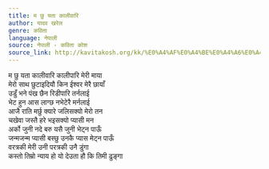 ```yaml
---
title: म छु यता कालीवारि
author: यादव खरेल
genre: कविता
language: नेपाली
source: नेपाली - कविता कोश
source_link: http://kavitakosh.org/kk/%E0%A4%AF%E0%A4%BE%E0%A4%A6%E0%A4%B5_%E0%A4%96%E0%A4%B0%E0%A5%87%E0%A4%B2
---
```


म छु यता कालीवारि कालीपारि मेरी माया  
मेरो साथ छुटाइदियौ किन ईश्वर मेरै छायाँ  
उडुँ भने पंख छैन रिडीपारि तर्नलाई  
भेट हुन आस लाग्छ नभेटेरै मर्नलाई  
आजै राति मर्छु क्यारे जलिसक्यो मेरो तन  
चखेवा जस्तै हरे भइसक्यो प्यासी मन  
अर्को जुनी नदे बरु यसै जुनी भेट्न पाऊँ  
जन्मजन्म प्यासी बस्छु उनकै प्यास मेट्न पाऊँ  
वरत्रकी मेरी उनी परत्रकी उनै डुंगा  
कस्तो तिम्रो न्याय हो यो देउता हौ कि तिमी ढुङ्गा
